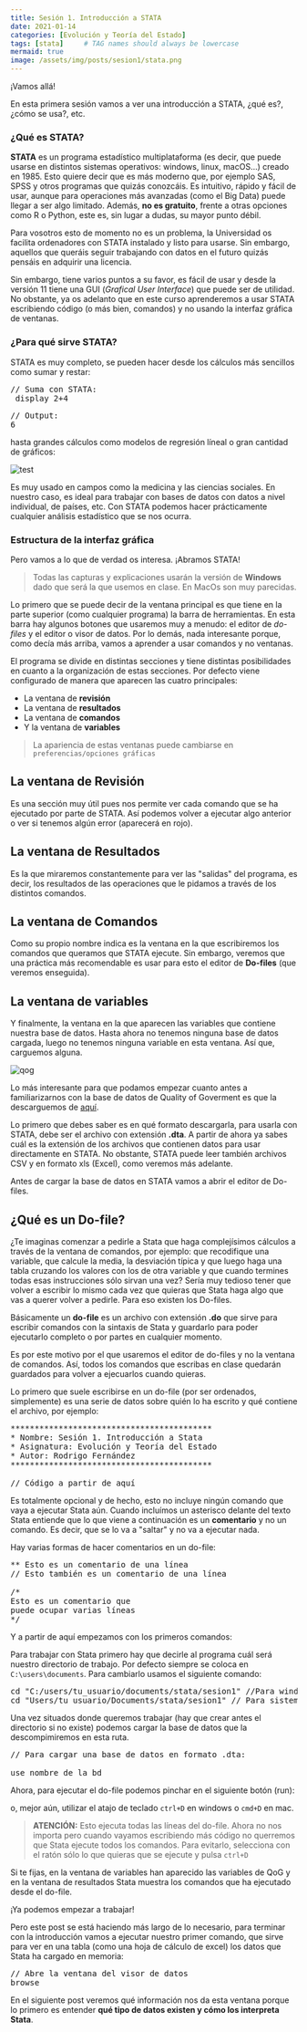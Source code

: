 ```yaml
---
title: Sesión 1. Introducción a STATA
date: 2021-01-14
categories: [Evolución y Teoría del Estado]
tags: [stata]     # TAG names should always be lowercase
mermaid: true
image: /assets/img/posts/sesion1/stata.png
---
```


¡Vamos allá!

En esta primera sesión vamos a ver una introducción a STATA, ¿qué es?, ¿cómo se usa?, etc.

### ¿Qué es STATA?

**STATA** es un programa estadístico multiplataforma (es decir, que puede usarse en distintos sistemas operativos: windows, linux, macOS...) creado en 1985. Esto quiere decir que es más moderno que, por ejemplo SAS, SPSS y otros programas que quizás conozcáis. Es intuitivo, rápido y fácil de usar, aunque para operaciones más avanzadas (como el Big Data) puede llegar a ser algo limitado. Además, **no es gratuito**, frente a otras opciones como R o Python, este es, sin lugar a dudas, su mayor punto débil.

Para vosotros esto de momento no es un problema, la Universidad os facilita ordenadores con STATA instalado y listo para usarse. Sin embargo, aquellos que queráis seguir trabajando con datos en el futuro quizás pensáis en adquirir una licencia. 

Sin embargo, tiene varios puntos a su favor, es fácil de usar y desde la versión 11 tiene una GUI (*Grafical User Interface*) que puede ser de utilidad. No obstante, ya os adelanto que en este curso aprenderemos a usar STATA escribiendo código (o más bien, comandos) y no usando la interfaz gráfica de ventanas.

### ¿Para qué sirve STATA?

STATA es muy completo, se pueden hacer desde los cálculos más sencillos como sumar y restar:

<pre class="sh_stata">
// Suma con STATA:
 display 2+4
</pre>

<pre class="sh_stata">
// Output:
6
</pre>

hasta grandes cálculos como modelos de regresión líneal o gran cantidad de gráficos:

![test](https://static.wixstatic.com/media/16eebe_6ee5ae49bf134080aa48d5a95e3fef98~mv2.png/v1/fill/w_856,h_623,al_c,q_90/16eebe_6ee5ae49bf134080aa48d5a95e3fef98~mv2.webp)

Es muy usado en campos como la medicina y las ciencias sociales. En nuestro caso, es ideal para trabajar con bases de datos con datos a nivel individual, de países, etc. Con STATA podemos hacer prácticamente cualquier análisis estadístico que se nos ocurra.

### Estructura de la interfaz gráfica

Pero vamos a lo que de verdad os interesa. ¡Abramos STATA!

>Todas las capturas y explicaciones usarán la versión de **Windows** dado que será la que usemos en clase. En MacOs son muy parecidas.

Lo primero que se puede decir de la ventana principal es que tiene en la parte superior (como cualquier programa) la barra de herramientas. En esta barra hay algunos botones que usaremos muy a menudo: el editor de *do-files* y el editor o visor de datos. Por lo demás, nada interesante porque, como decía más arriba, vamos a aprender a usar comandos y no ventanas.

El programa se divide en distintas secciones y tiene distintas posibilidades en cuanto a la organización de estas secciones. Por defecto viene configurado de manera que aparecen las cuatro principales:

- La ventana de **revisión**
- La ventana de **resultados**
- La ventana de **comandos**
- Y la ventana de **variables**

>La apariencia de estas ventanas puede cambiarse en `preferencias/opciones gráficas`

## La ventana de Revisión

Es una sección muy útil pues nos permite ver cada comando que se ha ejecutado por parte de STATA. Así podemos volver a ejecutar algo anterior o ver si tenemos algún error (aparecerá en rojo).

## La ventana de Resultados

Es la que miraremos constantemente para ver las "salidas" del programa, es decir, los resultados de las operaciones que le pidamos a través de los distintos comandos.

## La ventana de Comandos

Como su propio nombre indica es la ventana en la que escribiremos los comandos que queramos que STATA ejecute. Sin embargo, veremos que una práctica más recomendable es usar para esto el editor de **Do-files** (que veremos enseguida). 

## La ventana de variables

Y finalmente, la ventana en la que aparecen las variables que contiene nuestra base de datos. Hasta ahora no tenemos ninguna base de datos cargada, luego no tenemos ninguna variable en esta ventana. Así que, carguemos alguna.

![qog](https://upload.wikimedia.org/wikipedia/commons/thumb/a/a5/Quality_of_Government_Institute_logo.png/245px-Quality_of_Government_Institute_logo.png)

Lo más interesante para que podamos empezar cuanto antes a familiarizarnos con la base de datos de Quality of Goverment es que la descarguemos de [aquí](https://www.gu.se/en/quality-government/qog-data/data-downloads/standard-dataset).

Lo primero que debes saber es en qué formato descargarla, para usarla con STATA, debe ser el archivo con extensión **.dta**. A partir de ahora ya sabes cuál es la extensión de los archivos que contienen datos para usar directamente en STATA. No obstante, STATA puede leer también archivos CSV y en formato xls (Excel), como veremos más adelante.

Antes de cargar la base de datos en STATA vamos a abrir el editor de Do-files.

## ¿Qué es un Do-file?

¿Te imaginas comenzar a pedirle a Stata que haga complejísimos cálculos a través de la ventana de comandos, por ejemplo: que recodifique una variable, que calcule la media, la desviación típica y que luego haga una tabla cruzando los valores con los de otra variable y que cuando termines todas esas instrucciones sólo sirvan una vez? Sería muy tedioso tener que volver a escribir lo mismo cada vez que quieras que Stata haga algo que vas a querer volver a pedirle. Para eso existen los Do-files.

Básicamente un **do-file** es un archivo con extensión **.do** que sirve para escribir comandos con la sintaxis de Stata y guardarlo para poder ejecutarlo completo o por partes en cualquier momento.

Es por este motivo por el que usaremos el editor de do-files y no la ventana de comandos. Así, todos los comandos que escribas en clase quedarán guardados para volver a ejecuarlos cuando quieras.

Lo primero que suele escribirse en un do-file (por ser ordenados, simplemente) es una serie de datos sobre quién lo ha escrito y qué contiene el archivo, por ejemplo:

<pre class="sh_stata">
******************************************
* Nombre: Sesión 1. Introducción a Stata
* Asignatura: Evolución y Teoría del Estado
* Autor: Rodrigo Fernández
******************************************

// Código a partir de aquí
</pre>

Es totalmente opcional y de hecho, esto no incluye ningún comando que vaya a ejecutar Stata aún. Cuando incluímos un asterisco delante del texto Stata entiende que lo que viene a continuación es un **comentario** y no un comando. Es decir, que se lo va a "saltar" y no va a ejecutar nada.

Hay varias formas de hacer comentarios en un do-file:

<pre class="sh_stata">
** Esto es un comentario de una línea
// Esto también es un comentario de una línea

/*
Esto es un comentario que 
puede ocupar varias líneas
*/
</pre>

Y a partir de aquí empezamos con los primeros comandos:

Para trabajar con Stata primero hay que decirle al programa cuál será nuestro directorio de trabajo. Por defecto siempre se coloca en `C:\users\documents`.
Para cambiarlo usamos el siguiente comando:

<pre class="sh_stata">
cd "C:/users/tu_usuario/documents/stata/sesion1" //Para windows
cd "Users/tu_usuario/Documents/stata/sesion1" // Para sistemas UNIX
</pre>

Una vez situados donde queremos trabajar (hay que crear antes el directorio si no existe) podemos cargar la base de datos que la descompimiremos en esta ruta.

<pre class="sh_stata">
// Para cargar una base de datos en formato .dta:

use nombre_de_la_bd
</pre>

Ahora, para ejecutar el do-file podemos pinchar en el siguiente botón (run):

o, mejor aún, utilizar el atajo de teclado `ctrl+D` en windows o `cmd+D` en mac.

> **ATENCIÓN:** Esto ejecuta todas las líneas del do-file. Ahora no nos importa pero cuando vayamos escribiendo más código no querremos que Stata ejecute todos los comandos. Para evitarlo, selecciona con el ratón sólo lo que quieras que se ejecute y pulsa `ctrl+D`

Si te fijas, en la ventana de variables han aparecido las variables de QoG y en la ventana de resultados Stata muestra los comandos que ha ejecutado desde el do-file.

¡Ya podemos empezar a trabajar!

Pero este post se está haciendo más largo de lo necesario, para terminar con la introducción vamos a ejecutar nuestro primer comando, que sirve para ver en una tabla (como una hoja de cálculo de excel) los datos que Stata ha cargado en memoria:

<pre class="sh_stata">
// Abre la ventana del visor de datos
browse
</pre>

En el siguiente post veremos qué información nos da esta ventana porque lo primero es entender **qué tipo de datos existen y cómo los interpreta Stata**.